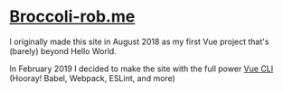 # [Broccoli-rob.me](http://broccoli-rob.me)
I originally made this site in August 2018 as my first Vue project that's (barely) beyond Hello World.

In February 2019 I decided to make the site with the full power [Vue CLI](https://cli.vuejs.org/) (Hooray! Babel, Webpack, ESLint, and more)
